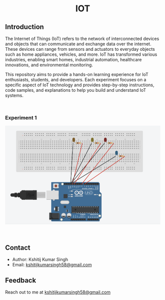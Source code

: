 <div align="center">
  
  # IOT
  </div>

## Introduction

The Internet of Things (IoT) refers to the network of interconnected devices and objects that can communicate and exchange data over the internet. These devices can range from sensors and actuators to everyday objects such as home appliances, vehicles, and more. IoT has transformed various industries, enabling smart homes, industrial automation, healthcare innovations, and environmental monitoring.

This repository aims to provide a hands-on learning experience for IoT enthusiasts, students, and developers. Each experiment focuses on a specific aspect of IoT technology and provides step-by-step instructions, code samples, and explanations to help you build and understand IoT systems.

$~~~$
### Experiment 1

![Experiment 1](https://github.com/Kshitijkumar15/IOT/blob/Beginning/Screenshot%202023-09-01%20at%2009.31.25.png)

$~~~$
## Contact

- Author: Kshitij Kumar Singh
- Email: kshitijkumarsingh58@gmail.com



## Feedback

Reach out to me at kshitijkumarsingh58@gmail.com

